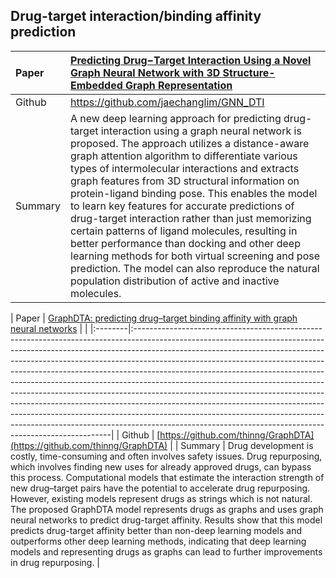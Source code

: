 ## Drug-target interaction/binding affinity prediction

| Paper   | [Predicting Drug−Target Interaction Using a Novel Graph Neural Network with 3D Structure-Embedded Graph Representation](https://pubs.acs.org/doi/full/10.1021/acs.jcim.9b00387)                                                                                                                                                                                                                                                                                                                                                                                                                                                                                                                                                             |
|:--------|:--------------------------------------------------------------------------------------------------------------------------------------------------------------------------------------------------------------------------------------------------------------------------------------------------------------------------------------------------------------------------------------------------------------------------------------------------------------------------------------------------------------------------------------------------------------------------------------------------------------------------------------------------------------------------------------------------------------------------------------------|
| Github  | https://github.com/jaechanglim/GNN_DTI                                                                                                                                                                                                                                                                                                                                                                                                                                                                                                                                                                                                                                                                                                      |
| Summary | A new deep learning approach for predicting drug-target interaction using a graph neural network is proposed. The approach utilizes a distance-aware graph attention algorithm to differentiate various types of intermolecular interactions and extracts graph features from 3D structural information on protein-ligand binding pose. This enables the model to learn key features for accurate predictions of drug-target interaction rather than just memorizing certain patterns of ligand molecules, resulting in better performance than docking and other deep learning methods for both virtual screening and pose prediction. The model can also reproduce the natural population distribution of active and inactive molecules.  |

<p></p>

| Paper   |  [GraphDTA: predicting drug–target binding affinity with graph neural networks](https://pubs.acs.org/doi/10.1021/acs.jcim.2c00060)                                                                                                                                                                                                                                                                                                                                                                                                                                                                                                                                                                                                                                                                    |                                                                                                                                                                                                                                                                                                                                                                                                                                                                                                                                                                                                                                                          |
|:--------|:------------------------------------------------------------------------------------------------------------------------------------------------------------------------------------------------------------------------------------------------------------------------------------------------------------------------------------------------------------------------------------------------------------------------------------------------------------------------------------------------------------------------------------------------------------------------------------------------------------------------------------------------------------------------------------------------------------------------------------------------------------------------------------------------------|
| Github  | [https://github.com/thinng/GraphDTA](https://github.com/thinng/GraphDTA)                                                                                                                                                                                                                                                                                                                                                                                                                                                                                                                                                                                                                                                                                                                              |
| Summary | Drug development is costly, time-consuming and often involves safety issues. Drug repurposing, which involves finding new uses for already approved drugs, can bypass this process. Computational models that estimate the interaction strength of new drug–target pairs have the potential to accelerate drug repurposing. However, existing models represent drugs as strings which is not natural. The proposed GraphDTA model represents drugs as graphs and uses graph neural networks to predict drug-target affinity. Results show that this model predicts drug-target affinity better than non-deep learning models and outperforms other deep learning methods, indicating that deep learning models and representing drugs as graphs can lead to further improvements in drug repurposing. |
